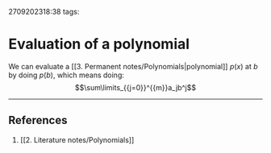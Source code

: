 2709202318:38
tags: 
# Evaluation of a polynomial

We can evaluate a [[3. Permanent notes/Polynomials|polynomial]] $p(x)$ at $b$ by doing $p(b)$, which means doing: $$\sum\limits_{{j=0}}^{{m}}a_jb^j$$

---
## References
1. [[2. Literature notes/Polynomials]]